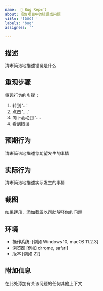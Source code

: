 ```yaml
---
name:  🐛 Bug Report
about: 报告项目中的错误或问题
title: '[BUG] '
labels: 'bug'
assignees: ''

---
```


## 描述
清晰简洁地描述错误是什么

## 重现步骤
重现行为的步骤：
1. 转到 '...'
2. 点击 '....'
3. 向下滚动到 '....'
4. 看到错误

## 预期行为
清晰简洁地描述您期望发生的事情

## 实际行为
清晰简洁地描述实际发生的事情

## 截图
如果适用，添加截图以帮助解释您的问题

## 环境
 - 操作系统: [例如 Windows 10, macOS 11.2.3]
 - 浏览器 [例如 chrome, safari]
 - 版本 [例如 22]

## 附加信息
在此处添加有关该问题的任何其他上下文